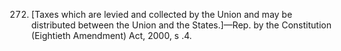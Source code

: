 272. [Taxes which are levied and collected by the Union and may be distributed between the Union and the States.]—Rep. by the Constitution (Eightieth Amendment) Act, 2000, s .4.

